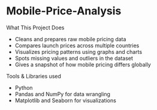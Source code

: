# Mobile-Price-Analysis

What This Project Does
- Cleans and prepares raw mobile pricing data
- Compares launch prices across multiple countries
- Visualizes pricing patterns using graphs and charts
- Spots missing values and outliers in the dataset
- Gives a snapshot of how mobile pricing differs globally
  
Tools & Libraries used
- Python  
- Pandas and NumPy for data wrangling  
- Matplotlib and Seaborn for visualizations
